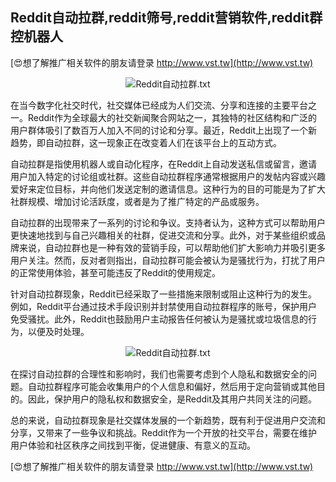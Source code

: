 ## **Reddit自动拉群,reddit筛号,reddit营销软件,reddit群控机器人**

[😍想了解推广相关软件的朋友请登录 http://www.vst.tw](http://www.vst.tw)

 <center><img src="https://vst.tw/MP4/tuiguang/png/1.png" alt="Reddit自动拉群.txt"></center>

在当今数字化社交时代，社交媒体已经成为人们交流、分享和连接的主要平台之一。Reddit作为全球最大的社交新闻聚合网站之一，其独特的社区结构和广泛的用户群体吸引了数百万人加入不同的讨论和分享。最近，Reddit上出现了一个新趋势，即自动拉群，这一现象正在改变着人们在该平台上的互动方式。

自动拉群是指使用机器人或自动化程序，在Reddit上自动发送私信或留言，邀请用户加入特定的讨论组或社群。这些自动拉群程序通常根据用户的发帖内容或兴趣爱好来定位目标，并向他们发送定制的邀请信息。这种行为的目的可能是为了扩大社群规模、增加讨论活跃度，或者是为了推广特定的产品或服务。

自动拉群的出现带来了一系列的讨论和争议。支持者认为，这种方式可以帮助用户更快速地找到与自己兴趣相关的社群，促进交流和分享。此外，对于某些组织或品牌来说，自动拉群也是一种有效的营销手段，可以帮助他们扩大影响力并吸引更多用户关注。然而，反对者则指出，自动拉群可能会被认为是骚扰行为，打扰了用户的正常使用体验，甚至可能违反了Reddit的使用规定。

针对自动拉群现象，Reddit已经采取了一些措施来限制或阻止这种行为的发生。例如，Reddit平台通过技术手段识别并封禁使用自动拉群程序的账号，保护用户免受骚扰。此外，Reddit也鼓励用户主动报告任何被认为是骚扰或垃圾信息的行为，以便及时处理。

 <center><img src="https://vst.tw/MP4/tuiguang/png/5.png" alt="Reddit自动拉群.txt"></center>

在探讨自动拉群的合理性和影响时，我们也需要考虑到个人隐私和数据安全的问题。自动拉群程序可能会收集用户的个人信息和偏好，然后用于定向营销或其他目的。因此，保护用户的隐私权和数据安全，是Reddit及其用户共同关注的问题。

总的来说，自动拉群现象是社交媒体发展的一个新趋势，既有利于促进用户交流和分享，又带来了一些争议和挑战。Reddit作为一个开放的社交平台，需要在维护用户体验和社区秩序之间找到平衡，促进健康、有意义的互动。

[😍想了解推广相关软件的朋友请登录 http://www.vst.tw](http://www.vst.tw)




